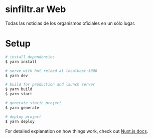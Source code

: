 # sinfiltr.ar Web

Todas las noticias de los organismos oficiales en un sólo lugar.

# Setup

```bash
# install dependencies
$ yarn install

# serve with hot reload at localhost:3000
$ yarn dev

# build for production and launch server
$ yarn build
$ yarn start

# generate static project
$ yarn generate

# deploy project
$ yarn deploy
```

For detailed explanation on how things work, check out [Nuxt.js docs](https://nuxtjs.org).
